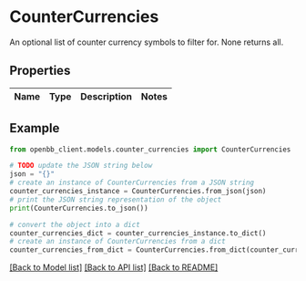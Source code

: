 # CounterCurrencies

An optional list of counter currency symbols to filter for. None returns all.

## Properties

Name | Type | Description | Notes
------------ | ------------- | ------------- | -------------

## Example

```python
from openbb_client.models.counter_currencies import CounterCurrencies

# TODO update the JSON string below
json = "{}"
# create an instance of CounterCurrencies from a JSON string
counter_currencies_instance = CounterCurrencies.from_json(json)
# print the JSON string representation of the object
print(CounterCurrencies.to_json())

# convert the object into a dict
counter_currencies_dict = counter_currencies_instance.to_dict()
# create an instance of CounterCurrencies from a dict
counter_currencies_from_dict = CounterCurrencies.from_dict(counter_currencies_dict)
```
[[Back to Model list]](../README.md#documentation-for-models) [[Back to API list]](../README.md#documentation-for-api-endpoints) [[Back to README]](../README.md)



